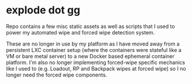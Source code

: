 # explode dot gg
Repo contains a few misc static assets as well as scripts that I used to power my automated wipe and forced wipe detection system.  

These are no longer in use by my platform as I have moved away from a persistent LXC container setup (where the containers were stateful like a VM or bare metal server) to a new Docker based ephemeral container platform.  I'm also no longer implementing forced-wipe specific mechanics like I used to (e.g. Loadout, RP and Backpack wipes at forced wipe) so I no longer need the forced wipe components.

